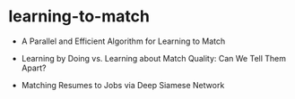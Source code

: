 # learning-to-match

* A Parallel and Efficient Algorithm for Learning to Match

* Learning by Doing vs. Learning about Match Quality: Can We Tell Them Apart?

* Matching Resumes to Jobs via Deep Siamese Network
